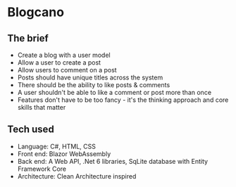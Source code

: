 # Blogcano

## The brief

- Create a blog with a user model
- Allow a user to create a post
- Allow users to comment on a post
- Posts should have unique titles across the system
- There should be the ability to like posts & comments
- A user shouldn't be able to like a comment or post more than once
- Features don't have to be too fancy - it's the thinking approach and core skills that matter

## Tech used
- Language: C#, HTML, CSS
- Front end: Blazor WebAssembly
- Back end: A Web API, .Net 6 libraries, SqLite database with Entity Framework Core
- Architecture: Clean Architecture inspired

